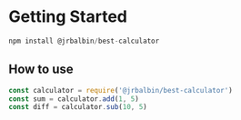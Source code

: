 # Getting Started

```js
npm install @jrbalbin/best-calculator
```

## How to use

```js
const calculator = require('@jrbalbin/best-calculator')
const sum = calculator.add(1, 5)
const diff = calculator.sub(10, 5)
```
